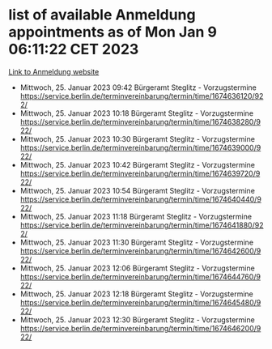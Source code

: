 # list of available Anmeldung appointments as of Mon Jan  9 06:11:22 CET 2023
[Link to Anmeldung website](https://service.berlin.de/terminvereinbarung/termin/tag.php?termin=0&anliegen[]=120686&dienstleisterlist=122210,122217,327316,122219,327312,122227,327314,122231,327346,122243,327348,122252,329742,122260,329745,122262,329748,122254,329751,122271,327278,122273,327274,122277,327276,330436,122280,327294,122282,327290,122284,327292,327539,122291,327270,122285,327266,122286,327264,122296,327268,150230,329760,122301,327282,122297,327286,122294,327284,122312,329763,122314,329775,122304,327330,122311,327334,122309,327332,122281,327352,122279,329772,122276,327324,122274,327326,122267,329766,122246,327318,122251,327320,122257,327322,122208,327298,122226,327300,121362,121364&herkunft=http%3A%2F%2Fservice.berlin.de%2Fdienstleistung%2F120686%2F)
- Mittwoch, 25. Januar 2023 09:42 Bürgeramt Steglitz - Vorzugstermine https://service.berlin.de/terminvereinbarung/termin/time/1674636120/922/
- Mittwoch, 25. Januar 2023 10:18 Bürgeramt Steglitz - Vorzugstermine https://service.berlin.de/terminvereinbarung/termin/time/1674638280/922/
- Mittwoch, 25. Januar 2023 10:30 Bürgeramt Steglitz - Vorzugstermine https://service.berlin.de/terminvereinbarung/termin/time/1674639000/922/
- Mittwoch, 25. Januar 2023 10:42 Bürgeramt Steglitz - Vorzugstermine https://service.berlin.de/terminvereinbarung/termin/time/1674639720/922/
- Mittwoch, 25. Januar 2023 10:54 Bürgeramt Steglitz - Vorzugstermine https://service.berlin.de/terminvereinbarung/termin/time/1674640440/922/
- Mittwoch, 25. Januar 2023 11:18 Bürgeramt Steglitz - Vorzugstermine https://service.berlin.de/terminvereinbarung/termin/time/1674641880/922/
- Mittwoch, 25. Januar 2023 11:30 Bürgeramt Steglitz - Vorzugstermine https://service.berlin.de/terminvereinbarung/termin/time/1674642600/922/
- Mittwoch, 25. Januar 2023 12:06 Bürgeramt Steglitz - Vorzugstermine https://service.berlin.de/terminvereinbarung/termin/time/1674644760/922/
- Mittwoch, 25. Januar 2023 12:18 Bürgeramt Steglitz - Vorzugstermine https://service.berlin.de/terminvereinbarung/termin/time/1674645480/922/
- Mittwoch, 25. Januar 2023 12:30 Bürgeramt Steglitz - Vorzugstermine https://service.berlin.de/terminvereinbarung/termin/time/1674646200/922/
